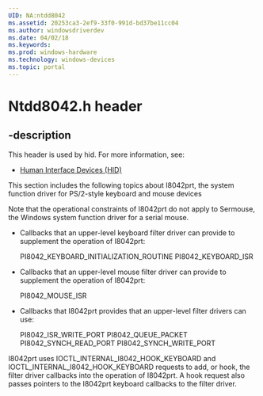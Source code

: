 ```yaml
---
UID: NA:ntdd8042
ms.assetid: 20253ca3-2ef9-33f0-991d-bd37be11cc04
ms.author: windowsdriverdev
ms.date: 04/02/18
ms.keywords: 
ms.prod: windows-hardware
ms.technology: windows-devices
ms.topic: portal
---
```


# Ntdd8042.h header


## -description


This header is used by hid. For more information, see:

- [Human Interface Devices (HID)](../_hid/index.md)

This section includes the following topics about I8042prt, the system function driver for PS/2-style keyboard and mouse devices

Note that the operational constraints of I8042prt do not apply to Sermouse, the Windows system function driver for a serial mouse.

- Callbacks that an upper-level keyboard filter driver can provide to supplement the operation of I8042prt:

    PI8042_KEYBOARD_INITIALIZATION_ROUTINE
    PI8042_KEYBOARD_ISR


- Callbacks that an upper-level mouse filter driver can provide to supplement the operation of I8042prt:

    PI8042_MOUSE_ISR


- Callbacks that I8042prt provides that an upper-level filter drivers can use:

    PI8042_ISR_WRITE_PORT
    PI8042_QUEUE_PACKET
    PI8042_SYNCH_READ_PORT
    PI8042_SYNCH_WRITE_PORT



I8042prt uses IOCTL_INTERNAL_I8042_HOOK_KEYBOARD and IOCTL_INTERNAL_I8042_HOOK_KEYBOARD requests to add, or hook, the filter driver callbacks into the operation of I8042prt. A hook request also passes pointers to the I8042prt keyboard callbacks to the filter driver.



